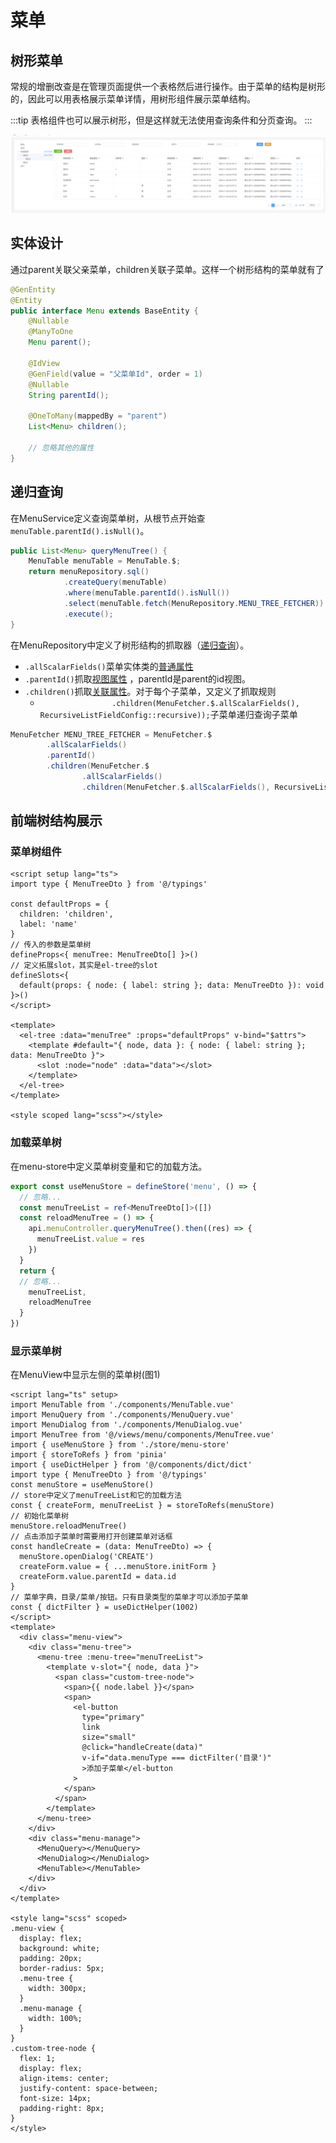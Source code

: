 # 菜单


## 树形菜单

常规的增删改查是在管理页面提供一个表格然后进行操作。由于菜单的结构是树形的，因此可以用表格展示菜单详情，用树形组件展示菜单结构。

:::tip
表格组件也可以展示树形，但是这样就无法使用查询条件和分页查询。
:::

![图1 树形菜单](img_3.png)

## 实体设计

通过parent关联父亲菜单，children关联子菜单。这样一个树形结构的菜单就有了

```java
@GenEntity
@Entity
public interface Menu extends BaseEntity {
    @Nullable
    @ManyToOne
    Menu parent();

    @IdView
    @GenField(value = "父菜单Id", order = 1)
    @Nullable
    String parentId();

    @OneToMany(mappedBy = "parent")
    List<Menu> children();
   
    // 忽略其他的属性
}
```

## 递归查询

在MenuService定义查询菜单树，从根节点开始查`menuTable.parentId().isNull()`。

```java
public List<Menu> queryMenuTree() {
    MenuTable menuTable = MenuTable.$;
    return menuRepository.sql()
            .createQuery(menuTable)
            .where(menuTable.parentId().isNull())
            .select(menuTable.fetch(MenuRepository.MENU_TREE_FETCHER))
            .execute();
}
```

在MenuRepository中定义了树形结构的抓取器（[递归查询](https://babyfish-ct.gitee.io/jimmer-doc/docs/query/object-fetcher/recursive)）。

- `.allScalarFields()`菜单实体类的[普通属性](https://babyfish-ct.gitee.io/jimmer-doc/docs/query/object-fetcher/props)
- `.parentId()`抓取[视图属性](https://babyfish-ct.gitee.io/jimmer-doc/docs/query/object-fetcher/view)
  ，parentId是parent的id视图。
- `.children()`抓取[关联属性](https://babyfish-ct.gitee.io/jimmer-doc/docs/query/object-fetcher/association)。对于每个子菜单，又定义了抓取规则
    - `                .children(MenuFetcher.$.allScalarFields(), RecursiveListFieldConfig::recursive));`子菜单递归查询子菜单
```java
MenuFetcher MENU_TREE_FETCHER = MenuFetcher.$
        .allScalarFields()
        .parentId()
        .children(MenuFetcher.$
                .allScalarFields()
                .children(MenuFetcher.$.allScalarFields(), RecursiveListFieldConfig::recursive));

```

## 前端树结构展示

### 菜单树组件

```vue
<script setup lang="ts">
import type { MenuTreeDto } from '@/typings'

const defaultProps = {
  children: 'children',
  label: 'name'
}
// 传入的参数是菜单树
defineProps<{ menuTree: MenuTreeDto[] }>()
// 定义拓展slot，其实是el-tree的slot
defineSlots<{
  default(props: { node: { label: string }; data: MenuTreeDto }): void
}>()
</script>

<template>
  <el-tree :data="menuTree" :props="defaultProps" v-bind="$attrs">
    <template #default="{ node, data }: { node: { label: string }; data: MenuTreeDto }">
      <slot :node="node" :data="data"></slot>
    </template>
  </el-tree>
</template>

<style scoped lang="scss"></style>
```

### 加载菜单树

在menu-store中定义菜单树变量和它的加载方法。

```ts
export const useMenuStore = defineStore('menu', () => {
  // 忽略...
  const menuTreeList = ref<MenuTreeDto[]>([])
  const reloadMenuTree = () => {
    api.menuController.queryMenuTree().then((res) => {
      menuTreeList.value = res
    })
  }
  return {
  // 忽略...
    menuTreeList,
    reloadMenuTree
  }
})

```
### 显示菜单树


在MenuView中显示左侧的菜单树(图1)
```vue
<script lang="ts" setup>
import MenuTable from './components/MenuTable.vue'
import MenuQuery from './components/MenuQuery.vue'
import MenuDialog from './components/MenuDialog.vue'
import MenuTree from '@/views/menu/components/MenuTree.vue'
import { useMenuStore } from './store/menu-store'
import { storeToRefs } from 'pinia'
import { useDictHelper } from '@/components/dict/dict'
import type { MenuTreeDto } from '@/typings'
const menuStore = useMenuStore()
// store中定义了menuTreeList和它的加载方法
const { createForm, menuTreeList } = storeToRefs(menuStore)
// 初始化菜单树
menuStore.reloadMenuTree()
// 点击添加子菜单时需要用打开创建菜单对话框
const handleCreate = (data: MenuTreeDto) => {
  menuStore.openDialog('CREATE')
  createForm.value = { ...menuStore.initForm }
  createForm.value.parentId = data.id
}
// 菜单字典，目录/菜单/按钮。只有目录类型的菜单才可以添加子菜单
const { dictFilter } = useDictHelper(1002)
</script>
<template>
  <div class="menu-view">
    <div class="menu-tree">
      <menu-tree :menu-tree="menuTreeList">
        <template v-slot="{ node, data }">
          <span class="custom-tree-node">
            <span>{{ node.label }}</span>
            <span>
              <el-button
                type="primary"
                link
                size="small"
                @click="handleCreate(data)"
                v-if="data.menuType === dictFilter('目录')"
                >添加子菜单</el-button
              >
            </span>
          </span>
        </template>
      </menu-tree>
    </div>
    <div class="menu-manage">
      <MenuQuery></MenuQuery>
      <MenuDialog></MenuDialog>
      <MenuTable></MenuTable>
    </div>
  </div>
</template>

<style lang="scss" scoped>
.menu-view {
  display: flex;
  background: white;
  padding: 20px;
  border-radius: 5px;
  .menu-tree {
    width: 300px;
  }
  .menu-manage {
    width: 100%;
  }
}
.custom-tree-node {
  flex: 1;
  display: flex;
  align-items: center;
  justify-content: space-between;
  font-size: 14px;
  padding-right: 8px;
}
</style>
```